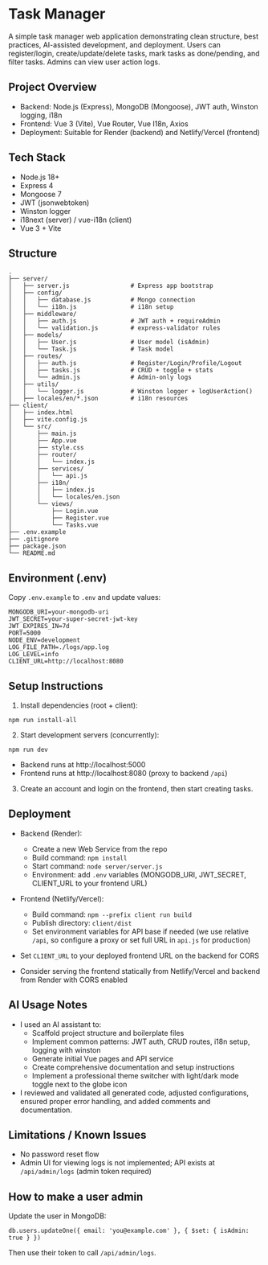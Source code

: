 # Task Manager

A simple task manager web application demonstrating clean structure, best practices, AI-assisted development, and deployment. Users can register/login, create/update/delete tasks, mark tasks as done/pending, and filter tasks. Admins can view user action logs.

## Project Overview
- Backend: Node.js (Express), MongoDB (Mongoose), JWT auth, Winston logging, i18n
- Frontend: Vue 3 (Vite), Vue Router, Vue I18n, Axios
- Deployment: Suitable for Render (backend) and Netlify/Vercel (frontend)

## Tech Stack
- Node.js 18+
- Express 4
- Mongoose 7
- JWT (jsonwebtoken)
- Winston logger
- i18next (server) / vue-i18n (client)
- Vue 3 + Vite

## Structure
```
.
├── server/
│   ├── server.js                 # Express app bootstrap
│   ├── config/
│   │   ├── database.js           # Mongo connection
│   │   └── i18n.js               # i18n setup
│   ├── middleware/
│   │   ├── auth.js               # JWT auth + requireAdmin
│   │   └── validation.js         # express-validator rules
│   ├── models/
│   │   ├── User.js               # User model (isAdmin)
│   │   └── Task.js               # Task model
│   ├── routes/
│   │   ├── auth.js               # Register/Login/Profile/Logout
│   │   ├── tasks.js              # CRUD + toggle + stats
│   │   └── admin.js              # Admin-only logs
│   ├── utils/
│   │   └── logger.js             # Winston logger + logUserAction()
│   ├── locales/en/*.json         # i18n resources
├── client/
│   ├── index.html
│   ├── vite.config.js
│   └── src/
│       ├── main.js
│       ├── App.vue
│       ├── style.css
│       ├── router/
│       │   └── index.js
│       ├── services/
│       │   └── api.js
│       ├── i18n/
│       │   ├── index.js
│       │   └── locales/en.json
│       └── views/
│           ├── Login.vue
│           ├── Register.vue
│           └── Tasks.vue
├── .env.example
├── .gitignore
├── package.json
└── README.md
```

## Environment (.env)
Copy `.env.example` to `.env` and update values:
```
MONGODB_URI=your-mongodb-uri
JWT_SECRET=your-super-secret-jwt-key
JWT_EXPIRES_IN=7d
PORT=5000
NODE_ENV=development
LOG_FILE_PATH=./logs/app.log
LOG_LEVEL=info
CLIENT_URL=http://localhost:8080
```

## Setup Instructions
1. Install dependencies (root + client):
```
npm run install-all
```

2. Start development servers (concurrently):
```
npm run dev
```
- Backend runs at http://localhost:5000
- Frontend runs at http://localhost:8080 (proxy to backend `/api`)

3. Create an account and login on the frontend, then start creating tasks.

## Deployment
- Backend (Render):
  - Create a new Web Service from the repo
  - Build command: `npm install`
  - Start command: `node server/server.js`
  - Environment: add `.env` variables (MONGODB_URI, JWT_SECRET, CLIENT_URL to your frontend URL)

- Frontend (Netlify/Vercel):
  - Build command: `npm --prefix client run build`
  - Publish directory: `client/dist`
  - Set environment variables for API base if needed (we use relative `/api`, so configure a proxy or set full URL in `api.js` for production)

- Set `CLIENT_URL` to your deployed frontend URL on the backend for CORS
- Consider serving the frontend statically from Netlify/Vercel and backend from Render with CORS enabled

## AI Usage Notes
- I used an AI assistant to:
  - Scaffold project structure and boilerplate files
  - Implement common patterns: JWT auth, CRUD routes, i18n setup, logging with winston
  - Generate initial Vue pages and API service
  - Create comprehensive documentation and setup instructions
  - Implement a professional theme switcher with light/dark mode toggle next to the globe icon
- I reviewed and validated all generated code, adjusted configurations, ensured proper error handling, and added comments and documentation.

## Limitations / Known Issues
- No password reset flow
- Admin UI for viewing logs is not implemented; API exists at `/api/admin/logs` (admin token required)

## How to make a user admin
Update the user in MongoDB:
```
db.users.updateOne({ email: 'you@example.com' }, { $set: { isAdmin: true } })
```
Then use their token to call `/api/admin/logs`.
